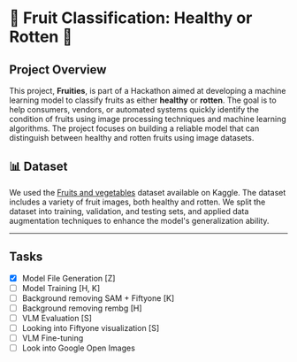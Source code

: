 # 🍎 Fruit Classification: Healthy or Rotten 🍌

## Project Overview

This project, **Fruities**, is part of a Hackathon aimed at developing a machine learning model to classify fruits as either **healthy** or **rotten**. The goal is to help consumers, vendors, or automated systems quickly identify the condition of fruits using image processing techniques and machine learning algorithms. The project focuses on building a reliable model that can distinguish between healthy and rotten fruits using image datasets.


## 📊 Dataset

We used the [Fruits and vegetables](https://www.kaggle.com/datasets/muhammad0subhan/fruit-and-vegetable-disease-healthy-vs-rotten) dataset available on Kaggle. The dataset includes a variety of fruit images, both healthy and rotten. We split the dataset into training, validation, and testing sets, and applied data augmentation techniques to enhance the model's generalization ability.

---

## Tasks

- [x] Model File Generation [Z]
- [ ] Model Training [H, K]
- [ ] Background removing SAM + Fiftyone [K]
- [ ] Background removing rembg [H]
- [ ] VLM Evaluation [S]
- [ ] Looking into Fiftyone visualization [S]
- [ ] VLM Fine-tuning 
- [ ] Look into Google Open Images
